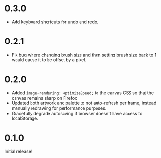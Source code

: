 # 0.3.0

* Add keyboard shortcuts for undo and redo.

# 0.2.1

* Fix bug where changing brush size and then setting brush size back to 1 would cause it to be offset by a pixel.

# 0.2.0

* Added `image-rendering: optimizeSpeed;` to the canvas CSS so that the canvas remains sharp on Firefox
* Updated both artwork and palette to not auto-refresh per frame, instead manually redrawing for performance purposes.
* Gracefully degrade autosaving if browser doesn't have access to localStorage.

# 0.1.0

Initial release!